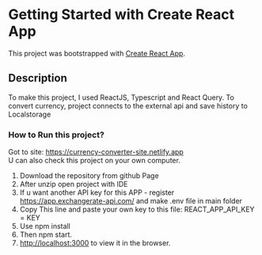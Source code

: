 # Getting Started with Create React App

This project was bootstrapped with [Create React App](https://github.com/facebook/create-react-app).

## Description

To make this project, I used ReactJS, Typescript and React Query. To convert currency, project connects to the external api and save history to Localstorage

### How to Run this project?

Got to site: https://currency-converter-site.netlify.app <br />
U can also check this project on your own computer. <br />
1. Download the repository from github Page
2. After unzip open project with IDE
3. If u want another API key for this APP - register https://app.exchangerate-api.com/ and make .env file in main folder
4. Copy This line and paste your own key to this file: REACT_APP_API_KEY = KEY
5. Use npm install
6. Then npm start.
7. [http://localhost:3000](http://localhost:3000) to view it in the browser.
